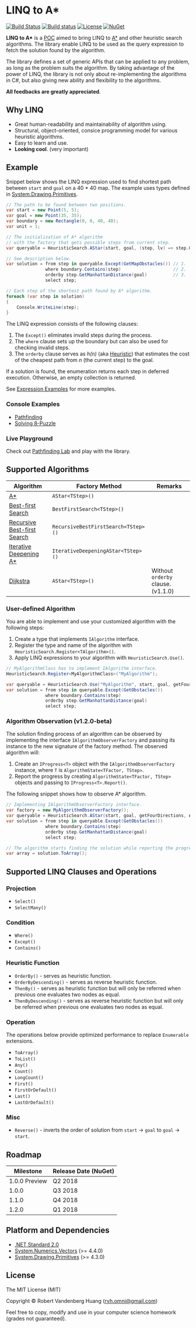 # LINQ to A\*

[![Build Status](https://travis-ci.org/rvhuang/linq-to-astar.svg?branch=master)](https://travis-ci.org/rvhuang/linq-to-astar) [![Build status](https://rvhuang.visualstudio.com/_apis/public/build/definitions/31750fb1-11f7-41f3-9a90-66f5a70f0bc6/3/badge)](https://rvhuang.visualstudio.com/MyFirstProject/_build/latest?definitionId=3) [![License](https://img.shields.io/badge/license-MIT-blue.svg)](https://github.com/rvhuang/linq-to-astar/blob/master/LICENSE) [![NuGet](https://img.shields.io/nuget/vpre/linq-to-astar.svg)](https://www.nuget.org/packages/linq-to-astar/) 

**LINQ to A\*** is a [POC](https://www.oxfordlearnersdictionaries.com/definition/english/proof-of-concept) aimed to bring LINQ to [A\*](https://en.wikipedia.org/wiki/A*_search_algorithm) and other heuristic search algorithms. The library enable LINQ to be used as the query expression to fetch the solution found by the algorithm.

The library defines a set of generic APIs that can be applied to any problem, as long as the problem suits the algorithm. By taking advantage of the power of LINQ, the library is not only about re-implementing the algorithms in C#, but also giving new ability and flexibility to the algorithms.

**All feedbacks are greatly appreciated**.

## Why LINQ

* Great human-readability and maintainability of algorithm using.
* Structural, object-oriented, consice programming model for various heuristic algorithms.
* Easy to learn and use.
* **Looking cool**. (very important)

## Example

Snippet below shows the LINQ expression used to find shortest path between `start` and `goal` on a 40 \* 40 map. The example uses types defined in [System.Drawing.Primitives](https://www.nuget.org/packages/System.Drawing.Primitives/). 

```csharp
// The path to be found between two positions.
var start = new Point(5, 5);
var goal = new Point(35, 35);
var boundary = new Rectangle(0, 0, 40, 40);
var unit = 1;

// The initialization of A* algorithm
// with the factory that gets possible steps from current step.
var queryable = HeuristicSearch.AStar(start, goal, (step, lv) => step.GetFourDirections(unit));

// See description below.
var solution = from step in queryable.Except(GetMapObstacles()) // 1.
               where boundary.Contains(step)                    // 2.
               orderby step.GetManhattanDistance(goal)          // 3.
               select step;

// Each step of the shortest path found by A* algorithm.
foreach (var step in solution)
{
    Console.WriteLine(step);
}
```

The LINQ expression consists of the following clauses:

1. The `Except()` eliminates invalid steps during the process.
2. The `where` clause sets up the boundary but can also be used for checking invalid steps.
3. The `orderby` clause serves as *h(n)* (aka [Heuristic](https://en.wikipedia.org/wiki/Heuristic)) that estimates the cost of the cheapest path from *n* (the current step) to the goal.

If a solution is found, the enumeration returns each step in deferred execution. Otherwise, an empty collection is returned.

See [Expression Examples](docs/Expression-Examples.md) for more examples.

### Console Examples

* [Pathfinding](src/Heuristic.Linq.Example.PathFinding/) 
* [Solving 8-Puzzle](src/Heuristic.Linq.Example.EightPuzzle/)

### Live Playground

Check out [Pathfinding Lab](https://pathfinding-lab.codedwith.fun/) and play with the library.

## Supported Algorithms

|Algorithm|Factory Method|Remarks|
|----------|----------|----------|
|[A\*](https://en.wikipedia.org/wiki/A*_search_algorithm)|`AStar<TStep>()`||
|[Best-first Search](https://en.wikipedia.org/wiki/Best-first_search)|`BestFirstSearch<TStep>()`||
|[Recursive Best-first Search](http://cs.gettysburg.edu/~tneller/papers/talks/RBFS_Example.htm)|`RecursiveBestFirstSearch<TStep>()`||
|[Iterative Deepening A\*](https://en.wikipedia.org/wiki/Iterative_deepening_A*)|`IterativeDeepeningAStar<TStep>()`||
|[Dijkstra](https://en.wikipedia.org/wiki/Dijkstra%27s_algorithm)|`AStar<TStep>()`|Without `orderby` clause. (v1.1.0)|

### User-defined Algorithm 

You are able to implement and use your customized algorithm with the following steps:

1. Create a type that implements `IAlgorithm` interface.
2. Register the type and name of the algorithm with `HeuristicSearch.Register<TAlgorithm>()`.
3. Apply LINQ expressions to your algorithm with `HeuristicSearch.Use()`.

```csharp
// MyAlgorithmClass has to implement IAlgorithm interface.
HeuristicSearch.Register<MyAlgorithmClass>("MyAlgorithm");

var queryable = HeuristicSearch.Use("MyAlgorithm", start, goal, getFourDirections);
var solution = from step in queryable.Except(GetObstacles())
               where boundary.Contains(step)
               orderby step.GetManhattanDistance(goal)
               select step;
```

### Algorithm Observation (v1.2.0-beta)

The solution finding process of an algorithm can be observed by implementing the interface `IAlgorithmObserverFactory` and passing its instance to the new signature of the factory method. The observed algorithm will: 

1. Create an `IProgress<T>` object with the `IAlgorithmObserverFactory` instance, where `T` is `AlgorithmState<TFactor, TStep>`.
2. Report the progress by creating `AlgorithmState<TFactor, TStep>` objects and passing to `IProgress<T>.Report()`.

The following snippet shows how to observe A\* algorithm.

```csharp
// Implementing IAlgorithmObserverFactory interface.
var factory = new MyAlgorithmObserverFactory();
var queryable = HeuristicSearch.AStar(start, goal, getFourDirections, null, factory);
var solution = from step in queryable.Except(GetObstacles())
               where boundary.Contains(step)
               orderby step.GetManhattanDistance(goal)
               select step;

// The algorithm starts finding the solution while reporting the progress.
var array = solution.ToArray();
```

## Supported LINQ Clauses and Operations

### Projection

* `Select()`
* `SelectMany()`

### Condition

* `Where()`
* `Except()`
* `Contains()`

### Heuristic Function 

* `OrderBy()` - serves as heuristic function.
* `OrderByDescending()` - serves as reverse heuristic function.
* `ThenBy()` - serves as heuristic function but will only be referred when previous one evaluates two nodes as equal.
* `ThenByDescending()` - serves as reverse heuristic function but will only be referred when previous one evaluates two nodes as equal.

### Operation

The operations below provide optimized performance to replace `Enumerable` extensions.

* `ToArray()`
* `ToList()`
* `Any()`
* `Count()`
* `LongCount()`
* `First()`
* `FirstOrDefault()`
* `Last()`
* `LastOrDefault()`

### Misc

* `Reverse()` - inverts the order of solution from `start` -> `goal` to `goal` -> `start`.

## Roadmap

|Milestone|Release Date (NuGet)|
|----------|----------|
|1.0.0 Preview|Q2 2018|
|1.0.0|Q3 2018|
|1.1.0|Q4 2018|
|1.2.0|Q1 2018|

## Platform and Dependencies

* [.NET Standard 2.0](https://docs.microsoft.com/en-us/dotnet/api/?view=netstandard-2.0)
* [System.Numerics.Vectors](https://www.nuget.org/packages/System.Numerics.Vectors/) (>= 4.4.0)
* [System.Drawing.Primitives](https://www.nuget.org/packages/System.Drawing.Primitives/) (>= 4.3.0)

## License

The MIT License (MIT)

Copyright © Robert Vandenberg Huang ([rvh.omni@gmail.com](mailto:rvh.omni@gmail.com))

Feel free to copy, modify and use in your computer science homework (grades not guaranteed).
